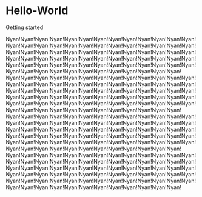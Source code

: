 # Hello-World
Getting started

Nyan!Nyan!Nyan!Nyan!Nyan!Nyan!Nyan!Nyan!Nyan!Nyan!Nyan!Nyan!Nyan!Nyan!Nyan!Nyan!Nyan!Nyan!Nyan!Nyan!Nyan!Nyan!Nyan!Nyan!Nyan!Nyan!Nyan!Nyan!Nyan!Nyan!Nyan!Nyan!Nyan!Nyan!Nyan!Nyan!Nyan!Nyan!Nyan!Nyan!Nyan!Nyan!Nyan!Nyan!Nyan!Nyan!Nyan!Nyan!Nyan!Nyan!Nyan!Nyan!Nyan!Nyan!Nyan!Nyan!Nyan!Nyan!Nyan!Nyan!Nyan!Nyan!Nyan!Nyan!Nyan!Nyan!Nyan!Nyan!Nyan!Nyan!Nyan!Nyan!Nyan!Nyan!Nyan!Nyan!Nyan!
Nyan!Nyan!Nyan!Nyan!Nyan!Nyan!Nyan!Nyan!Nyan!Nyan!Nyan!Nyan!Nyan!Nyan!Nyan!Nyan!Nyan!Nyan!Nyan!Nyan!Nyan!Nyan!Nyan!Nyan!Nyan!Nyan!Nyan!Nyan!Nyan!Nyan!Nyan!Nyan!Nyan!Nyan!Nyan!Nyan!Nyan!Nyan!Nyan!Nyan!Nyan!Nyan!Nyan!Nyan!Nyan!Nyan!Nyan!Nyan!Nyan!Nyan!Nyan!Nyan!Nyan!Nyan!Nyan!Nyan!Nyan!Nyan!Nyan!Nyan!Nyan!Nyan!Nyan!Nyan!Nyan!Nyan!Nyan!Nyan!Nyan!Nyan!Nyan!Nyan!Nyan!Nyan!Nyan!Nyan!Nyan!
Nyan!Nyan!Nyan!Nyan!Nyan!Nyan!Nyan!Nyan!Nyan!Nyan!Nyan!Nyan!Nyan!Nyan!Nyan!Nyan!Nyan!Nyan!Nyan!Nyan!Nyan!Nyan!Nyan!Nyan!Nyan!Nyan!Nyan!Nyan!Nyan!Nyan!Nyan!Nyan!Nyan!Nyan!Nyan!Nyan!Nyan!Nyan!Nyan!Nyan!Nyan!Nyan!Nyan!Nyan!Nyan!Nyan!Nyan!Nyan!Nyan!Nyan!Nyan!Nyan!Nyan!Nyan!Nyan!Nyan!Nyan!Nyan!Nyan!Nyan!Nyan!Nyan!Nyan!Nyan!Nyan!Nyan!Nyan!Nyan!Nyan!Nyan!Nyan!Nyan!Nyan!Nyan!Nyan!Nyan!Nyan!
Nyan!Nyan!Nyan!Nyan!Nyan!Nyan!Nyan!Nyan!Nyan!Nyan!Nyan!Nyan!Nyan!Nyan!Nyan!Nyan!Nyan!Nyan!Nyan!Nyan!Nyan!Nyan!Nyan!Nyan!Nyan!Nyan!Nyan!Nyan!Nyan!Nyan!Nyan!Nyan!Nyan!Nyan!Nyan!Nyan!Nyan!Nyan!Nyan!Nyan!Nyan!Nyan!Nyan!Nyan!Nyan!Nyan!Nyan!Nyan!Nyan!Nyan!Nyan!Nyan!Nyan!Nyan!Nyan!Nyan!Nyan!Nyan!Nyan!Nyan!Nyan!Nyan!Nyan!Nyan!Nyan!Nyan!Nyan!Nyan!Nyan!Nyan!Nyan!Nyan!Nyan!Nyan!Nyan!Nyan!Nyan!
